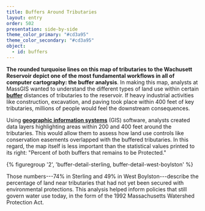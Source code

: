 ```yaml
---
title: Buffers Around Tributaries
layout: entry
order: 502
presentation: side-by-side
theme_color_primary: "#cd3a95"
theme_color_secondary: "#cd3a95"
object:
  - id: buffers
---
```


**The rounded turquoise lines on this map of tributaries to the Wachusett Reservoir depict one of the most fundamental workflows in all of computer cartography: the buffer analysis**. In making this map, analysts at MassGIS wanted to understand the different types of land use within certain **<a class="gloss" target="blank" href="../../../glossary/">buffer</a>** distances of tributaries to the reservoir. If heavy industrial activities like construction, excavation, and paving took place within 400 feet of key tributaries, millions of people would feel the downstream consequences.

Using **<a class="gloss" target="blank" href="../../../glossary/">geographic information systems</a>** (GIS) software, analysts created data layers highlighting areas within 200 and 400 feet around the tributaries. This would allow them to assess how land use controls like conservation easements overlapped with the buffered tributaries. In this regard, the map itself is less important than the statistical values printed to its right: "Percent of both buffers that remains to be Protected."

{% figuregroup '2', 'buffer-detail-sterling, buffer-detail-west-boylston' %}

Those numbers---74% in Sterling and 49% in West Boylston---describe the percentage of land near tributaries that had not yet been secured with environmental protections. This analysis helped inform policies that still govern water use today, in the form of the 1992 Massachusetts Watershed Protection Act.